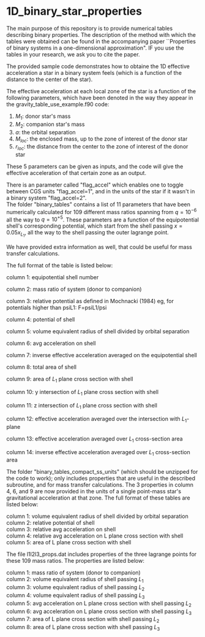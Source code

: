 # 1D_binary_star_properties

The main purpose of this repository is to provide numerical tables describing binary properties. The description of the method with which the tables were obtained can be found in the accompanying paper ``Properties of binary systems in a one-dimensional approximation". IF you use the tables in your research, we ask you to cite the paper. 

The provided sample code demonstrates how to obtaine the 1D effective acceleration a star in a binary system feels (which is a function of the distance to the center of the star).

The effective acceleration at each local zone of the star is a function of the following parameters, which have been denoted in the way they appear in the gravity_table_use_example.f90 code:

1. $M_1$: donor star's mass
2. $M_2$: companion star's mass
3. $a$: the orbital separation
4. $M_{loc}$: the enclosed mass, up to the zone of interest of the donor star
5. $r_{loc}$: the distance from the center to the zone of interest of the donor star


These 5 parameters can be given as inputs, and the code will give the effective acceleration of that certain zone as an output.

There is an parameter called "flag_accel" which enables one to toggle between CGS units "flag_accel=1", and in the units of the star if it wasn't in a binary system "flag_accel=2".  
The folder "binary_tables" contains a list of 11 parameters that have been numerically calculated for 109 different mass ratios spanning from $q =10^{-6}$  all the way to $q =10^{+5}$. These parameters are a function of the equipotential shell's corresponding potential, which start from the shell passing $x=0.05x_{L_1}$, all the way to the shell passing the outer lagrange point.

We have provided extra information as well, that could be useful for mass transfer calculations.


The full format of the table is listed below:

column 1: equipotential shell number

column 2: mass ratio of system (donor to companion)  

column 3: relative potential as defined in Mochnacki (1984)  eg, for potentials higher than psiL1: F=psiL1/psi  

column 4: potential of shell  

column 5: volume equivalent radius of shell divided by orbital separation  

column 6: avg acceleration on shell   

column 7: inverse effective acceleration averaged on the equipotential shell

column 8: total area of shell  

column 9: area of $L_1$ plane cross section with shell  

column 10: y intersection of $L_1$ plane cross section with shell  

column 11: z intersection of $L_1$ plane cross section with shell  

column 12: effective acceleration averaged over the intersection with $L_1$-plane 

column 13: effective acceleration averaged over $L_1$ cross-section area

column 14: inverse effective acceleration averaged over $L_1$ cross-section area

The folder "binary_tables_compact_ss_units" (which should be unzipped for the code to work); only includes properties that are useful in the described subroutine, and for mass transfer calculations. The 3 properties in column 4, 6, and 9 are now provided in the units of a single point-mass star's gravitational acceleration at that zone.
The full format of these tables are listed below:

column 1: volume equivalent radius of shell divided by orbital separation  
column 2: relative potential of shell  
column 3: relative avg acceleration on shell   
column 4: relative avg acceleration on L plane cross section with shell  
column 5: area of L plane cross section with shell  

The file l1l2l3_props.dat includes properties of the three lagrange points for these 109 mass ratios. The properties are listed below:

column 1: mass ratio of system (donor to companion)  
column 2: volume equivalent radius of shell passing $L_1$  
column 3: volume equivalent radius of shell passing $L_2$  
column 4: volume equivalent radius of shell passing $L_3$  
column 5: avg acceleration on L plane cross section with shell passing $L_2$  
column 6: avg acceleration on L plane cross section with shell passing $L_3$  
column 7: area of L plane cross section with shell passing $L_2$  
column 8: area of L plane cross section with shell passing $L_3$  
